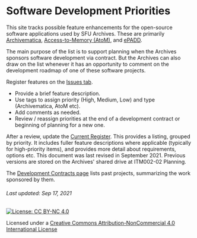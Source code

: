 # Software Development Priorities

This site tracks possible feature enhancements for the open-source software applications used by SFU Archives. These are primarily [Archivematica](https://www.archivematica.org/en/), [Access-to-Memory (AtoM)](https://www.accesstomemory.org/en/), and [ePADD](https://library.stanford.edu/projects/epadd).

The main purpose of the list is to support planning when the Archives sponsors software development via contract. But the Archives can also draw on the list whenever it has an opportunity to comment on the development roadmap of one of these software projects.

Register features on the [Issues tab](https://github.com/SFU-Archives/software-development-priorities/issues).
- Provide a brief feature description.
- Use tags to assign priority (High, Medium, Low) and type (Archivematica, AtoM etc).
- Add comments as needed.
- Review / reassign priorities at the end of a development contract or beginning of planning for a new one.

After a review, update the [Current Register](current-register.pdf). This provides a listing, grouped by priority. It includes fuller feature descriptions where applicable (typically for high-priority items), and provides more detail about requirements, options etc. This document was last revised in September 2021. Previous versions are stored on the Archives' shared drive at ITM002-02 Planning.

The [Development Contracts page](development-contracts/00-intro.md) lists past projects, summarizing the work sponsored by them.

###### Last updated: Sep 17, 2021
[![License: CC BY-NC 4.0](https://img.shields.io/badge/License-CC%20BY--NC%204.0-lightgrey.svg)](https://creativecommons.org/licenses/by-nc/4.0/)

Licensed under a [Creative Commons Attribution-NonCommercial 4.0 International License](https://creativecommons.org/licenses/by-nc/4.0/)
